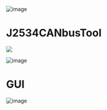 ![image](https://user-images.githubusercontent.com/57064943/166515400-eef1a783-1a65-4541-affb-5542e0bb3157.png)
# J2534CANbusTool
  <a href="https://testerpresent.com.au/"><img src="https://img.shields.io/badge/Tester Present -Specialist Automotive Solutions-blue" /></a>    

![image](https://github.com/jakka351/OpenJ2534/assets/57064943/d7fd8b9d-07d6-46fb-a249-773ad1ed46f7)

# GUI
![image](https://github.com/jakka351/J2534CANbusTool/assets/57064943/783f16f5-c65d-4e22-9c55-8362631df6fc)
